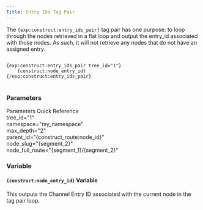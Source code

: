 ```yaml
---
Title: Entry IDs Tag Pair
---
```


The `{exp:construct:entry_ids_pair}` tag pair has one purpose: to loop through the nodes retrieved in a flat loop and output the entry_id associated with those nodes. As such, it will not retrieve any nodes that do not have an assigned entry.

<div class="content-blocks__pre-wrapper content-blocks__pre-wrapper--example">
<pre class="content-blocks__pre content-blocks__pre--example language-ee">
<code class="content-blocks__code content-blocks__code--example language-ee">
{exp:construct:entry_ids_pair tree_id="1"}
	{construct:node_entry_id}
{/exp:construct:entry_ids_pair}
</code>
</pre>
</div>

### Parameters

<div class="content-blocks__note software-docs-blocks__quick-ref">
<div class="content-blocks__note-title software-docs-blocks__quick-ref-title">
Parameters Quick Reference
</div>
tree_id="1"<br>
namespace="my_namespace"<br>
max_depth="2"<br>
parent_id="{construct_route:node_id}"<br>
node_slug="{segment_2}"<br>
node_full_route="{segment_1}/{segment_2}"
</div>

### Variable

#### `{construct:node_entry_id}` <span class="content-blocks__heading-note">Variable</span>

This outputs the Channel Entry ID associated with the current node in the tag pair loop.
